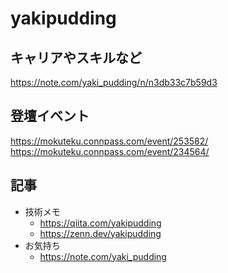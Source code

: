 # yakipudding
## キャリアやスキルなど
https://note.com/yaki_pudding/n/n3db33c7b59d3

## 登壇イベント
https://mokuteku.connpass.com/event/253582/
https://mokuteku.connpass.com/event/234564/

## 記事
- 技術メモ
  - https://qiita.com/yakipudding
  - https://zenn.dev/yakipudding
- お気持ち
  - https://note.com/yaki_pudding